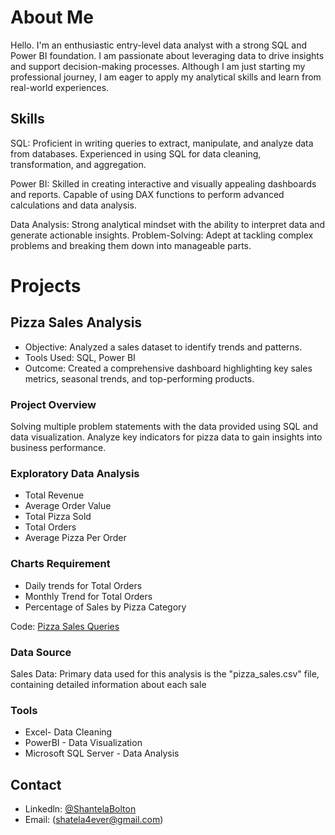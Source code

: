 # About Me
Hello. I'm an enthusiastic entry-level data analyst with a strong SQL and Power BI foundation. I am passionate about leveraging data to drive insights and support decision-making processes. Although I am just starting my professional journey, I am eager to apply my analytical skills and learn from real-world experiences.

## Skills

SQL: Proficient in writing queries to extract, manipulate, and analyze data from databases. Experienced in using SQL for data cleaning, transformation, and aggregation.

Power BI: Skilled in creating interactive and visually appealing dashboards and reports. Capable of using DAX functions to perform advanced calculations and data analysis.

Data Analysis: Strong analytical mindset with the ability to interpret data and generate actionable insights.
Problem-Solving: Adept at tackling complex problems and breaking them down into manageable parts.


# Projects


## Pizza Sales Analysis

- Objective: Analyzed a sales dataset to identify trends and patterns.
- Tools Used: SQL, Power BI
- Outcome: Created a comprehensive dashboard highlighting key sales metrics, seasonal trends, and top-performing products.

### Project Overview
Solving multiple problem statements with the data provided using SQL and data visualization. Analyze key indicators for pizza data to gain insights into business performance. 

### Exploratory Data Analysis
- Total Revenue
- Average Order Value
- Total Pizza Sold
- Total Orders
- Average Pizza Per Order

### Charts Requirement
- Daily trends for Total Orders
- Monthly Trend for Total Orders
- Percentage of Sales by Pizza Category

Code: [Pizza Sales Queries](https://github.com/TeelaScar/Data-Analysis-Portfolio/blob/main/SQL/Pizza%20Sales%20Queries)

### Data Source
Sales Data: Primary data used for this analysis is the "pizza_sales.csv" file, containing detailed information about each sale

### Tools
- Excel- Data Cleaning
- PowerBI - Data Visualization
- Microsoft SQL Server - Data Analysis

## Contact
- Linkedln: [@ShantelaBolton](www.linkedin.com/in/shantelabolton)
- Email: (shatela4ever@gmail.com)



